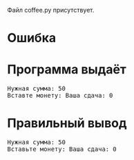 Файл coffee.py присутствует.
# Ошибка
# Программа выдаёт
<pre>
Нужная сумма: 50
Вставте монету: Ваша сдача: 0
</pre>
# Правильный вывод
<pre>Нужная сумма: 50
Вставьте монету: Ваша сдача: 0
</pre>